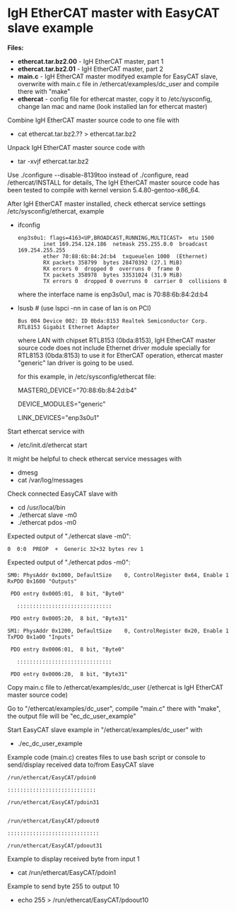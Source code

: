 # IgH EtherCAT master with EasyCAT slave example

**Files:**
*    **ethercat.tar.bz2.00**  - IgH EtherCAT master, part 1
*    **ethercat.tar.bz2.01**  - IgH EtherCAT master, part 2
*    **main.c**               - IgH EtherCAT master modifyed example for EasyCAT slave, overwrite with main.c file in /ethercat/examples/dc_user and compile there with "make"
*    **ethercat**             - config file for ethercat master, copy it to /etc/sysconfig, change lan mac and name (look installed lan for ethercat master)
                           
Combine IgH EtherCAT master source code to one file with 
*    cat ethercat.tar.bz2.?? > ethercat.tar.bz2

Unpack IgH EtherCAT master source code with
*    tar -xvjf ethercat.tar.bz2

Use ./configure --disable-8139too instead of ./configure, read /ethercat/INSTALL for details, 
The IgH EtherCAT master source code has been tested to compile with kernel version 5.4.80-gentoo-x86_64.

After IgH EtherCAT master installed, check ethercat service settings /etc/sysconfig/ethercat,
example
* ifconfig 
   
      enp3s0u1: flags=4163<UP,BROADCAST,RUNNING,MULTICAST>  mtu 1500
              inet 169.254.124.186  netmask 255.255.0.0  broadcast 169.254.255.255
              ether 70:88:6b:84:2d:b4  txqueuelen 1000  (Ethernet)
              RX packets 358799  bytes 28470392 (27.1 MiB)
              RX errors 0  dropped 0  overruns 0  frame 0
              TX packets 358978  bytes 33531024 (31.9 MiB)
              TX errors 0  dropped 0 overruns 0  carrier 0  collisions 0
    
    where the interface name is enp3s0u1, mac is 70:88:6b:84:2d:b4
            
* lsusb  # (use lspci -nn in case of lan is on PCI)
              
      Bus 004 Device 002: ID 0bda:8153 Realtek Semiconductor Corp. RTL8153 Gigabit Ethernet Adapter

    where LAN with chipset RTL8153 (0bda:8153), IgH EtherCAT master source code does not include Ethernet driver module specially for RTL8153 (0bda:8153) to use it for EtherCAT operation, ethercat master "generic" lan driver is going to be used.
    
    for this example, in /etc/sysconfig/ethercat file:
    
    MASTER0_DEVICE="70:88:6b:84:2d:b4"
    
    DEVICE_MODULES="generic"
    
    LINK_DEVICES="enp3s0u1"
    

Start ethercat service with
* /etc/init.d/ethercat start

It might be helpful to check ethercat service messages with
* dmesg
* cat /var/log/messages

Check connected EasyCAT slave with
* cd /usr/local/bin
* ./ethercat slave -m0
* ./ethercat pdos -m0

Expected output of "./ethercat slave -m0":

    0  0:0  PREOP  +  Generic 32+32 bytes rev 1

Expected output of "./ethercat pdos -m0":

    SM0: PhysAddr 0x1000, DefaultSize    0, ControlRegister 0x64, Enable 1 RxPDO 0x1600 "Outputs"

     PDO entry 0x0005:01,  8 bit, "Byte0"

       ::::::::::::::::::::::::::::::

     PDO entry 0x0005:20,  8 bit, "Byte31"
     
    SM1: PhysAddr 0x1200, DefaultSize    0, ControlRegister 0x20, Enable 1 TxPDO 0x1a00 "Inputs"

     PDO entry 0x0006:01,  8 bit, "Byte0"

       ::::::::::::::::::::::::::::::

     PDO entry 0x0006:20,  8 bit, "Byte31"

Copy main.c file to /ethercat/examples/dc_user (/ethercat is IgH EtherCAT master source code)

Go to "/ethercat/examples/dc_user", compile "main.c" there with "make", the output file will be "ec_dc_user_example" 

Start EasyCAT slave example in "/ethercat/examples/dc_user" with
* ./ec_dc_user_example

Example code (main.c) creates files to use bash script or console to send/display received data to/from EasyCAT slave

    /run/ethercat/EasyCAT/pdoin0

    ::::::::::::::::::::::::::::

    /run/ethercat/EasyCAT/pdoin31


    /run/ethercat/EasyCAT/pdoout0

    :::::::::::::::::::::::::::::

    /run/ethercat/EasyCAT/pdoout31

Example to display received byte from input 1
* cat /run/ethercat/EasyCAT/pdoin1

Example to send byte 255 to output 10
* echo 255 > /run/ethercat/EasyCAT/pdoout10
